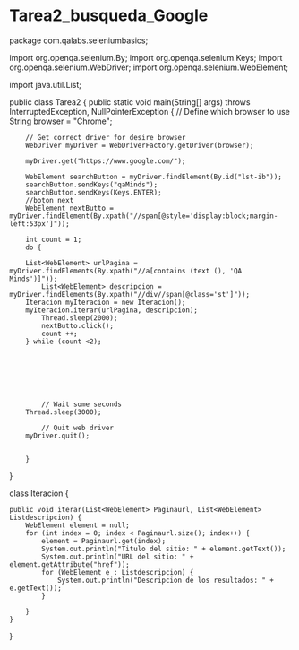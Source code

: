 # Tarea2_busqueda_Google

package com.qalabs.seleniumbasics;

import org.openqa.selenium.By;
import org.openqa.selenium.Keys;
import org.openqa.selenium.WebDriver;
import org.openqa.selenium.WebElement;

import java.util.List;

public class Tarea2 {
    public static void main(String[] args) throws InterruptedException, NullPointerException {
        // Define which browser to use
        String browser = "Chrome";

        // Get correct driver for desire browser
        WebDriver myDriver = WebDriverFactory.getDriver(browser);

        myDriver.get("https://www.google.com/");
        
        WebElement searchButton = myDriver.findElement(By.id("lst-ib"));
        searchButton.sendKeys("qaMinds");
        searchButton.sendKeys(Keys.ENTER);
        //boton next
        WebElement nextButto = myDriver.findElement(By.xpath("//span[@style='display:block;margin-left:53px']"));

        int count = 1;
        do {

        List<WebElement> urlPagina = myDriver.findElements(By.xpath("//a[contains (text (), 'QA Minds')]"));
            List<WebElement> descripcion = myDriver.findElements(By.xpath("//div//span[@class='st']"));
        Iteracion myIteracion = new Iteracion();
        myIteracion.iterar(urlPagina, descripcion);
            Thread.sleep(2000);
            nextButto.click();
            count ++;
        } while (count <2);

        
               




            // Wait some seconds
        Thread.sleep(3000);

            // Quit web driver
        myDriver.quit();


        }


}

class Iteracion {


    public void iterar(List<WebElement> Paginaurl, List<WebElement> Listdescripcion) {
        WebElement element = null;
        for (int index = 0; index < Paginaurl.size(); index++) {
            element = Paginaurl.get(index);
            System.out.println("Titulo del sitio: " + element.getText());
            System.out.println("URL del sitio: " + element.getAttribute("href"));
            for (WebElement e : Listdescripcion) {
                System.out.println("Descripcion de los resultados: " + e.getText());
            }

        }
    }
}

